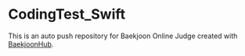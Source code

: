 # CodingTest_Swift
This is an auto push repository for Baekjoon Online Judge created with [BaekjoonHub](https://github.com/BaekjoonHub/BaekjoonHub).
